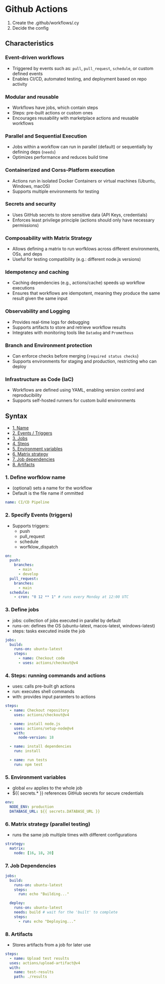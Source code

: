 # Github Actions

1. Create the .github/workflows/<filename>.cy
2. Decide the config

## Characteristics

### Event-driven workflows

- Triggered by events such as: `pull`, `pull_request`, `schedule`, or custom defined events
- Enables CI/CD, automated testing, and deployment based on repo activity

### Modular and reusable

- Workflows have jobs, which contain steps
- Steps: pre-built actions or custom ones
- Encourages reusability with marketplace actions and reusable workflows

### Parallel and Sequential Execution

- Jobs within a workflow can run in parallel (default) or sequentially by defining deps (`needs`)
- Optimizes performance and reduces build time

### Containerized and Corss-Platform execution

- Actions run in isolated Docker Containers or virtual machines (Ubuntu, Windows, macOS)
- Supports multiple environments for testing

### Secrets and security

- Uses GitHub secrets to store sensitive data (API Keys, credentials)
- Enforces least privilege principle (actions should only have necessary permissions)

### Composability with Matrix Strategy

- Allows defining a matrix to run worfklows across different environments, OSs, and deps
- Useful for testing compatibility (e.g.: different node.js versions)

### Idempotency and caching

- Caching dependencies (e.g., actions/cache) speeds up workflow executions
- Ensures that workflows are idempotent, meaning they produce the same result given the same input

### Observability and Logging

- Provides real-time logs for debugging
- Supports artifacts to store and retrieve workflow results
- Integrates with monitoring tools like `Datadog` and `Prometheus`

### Branch and Environment protection

- Can enforce checks before merging (`required status checks`)
- Supports environments for staging and production, restricting who can deploy

### Infrastructure as Code (IaC)

- Workflows are defined using YAML, enabling version control and reproducibility
- Supports self-hosted runners for custom build environments

## Syntax

- [1. Name](#workflow-name)
- [2. Events / Triggers](#events)
- [3. Jobs](#jobs)
- [4. Steps](#steps)
- [5. Environment variables](#env-variables)
- [6. Matrix strategy](#matrix-strategy)
- [7. Job dependencies](#job-dependencies)
- [8. Artifacts](#artifacts)

<a id="workflow-name"></a>

### 1. Define worfklow name

- (optional) sets a name for the workflow
- Default is the file name if ommitted

```yml
name: CI/CD Pipeline
```

<a id="events"></a>

### 2. Specify Events (triggers)

- Supports triggers:
  - push
  - pull_request
  - schedule
  - worfklow_dispatch

```yml
on:
  push:
    branches:
      - main
      - develop
  pull_request:
    branches:
      - main
  schedule:
    - cron: "0 12 ** 1" # runs every Monday at 12:00 UTC
```

<a id="jobs"></a>

### 3. Define jobs

- jobs: collection of jobs executed in parallel by default
- runs-on: defines the OS (ubuntu-latest, macos-latest, windows-latest)
- steps: tasks executed inside the job

```yaml
jobs:
  build:
    runs-on: ubuntu-latest
    steps:
      - name: Checkout code
      - uses: actions/checkout@v4
```

<a id="steps"></a>

### 4. Steps: running commands and actions

- uses: calls pre-built gh actions
- run: executes shell commands
- with: provides input paramters to actions

```yaml
steps:
  - name: Checkout repository
    uses: actions/checkout@v4

  - name: install node.js
    uses: actions/setup-node@v4
    with:
      node-version: 18

  - name: install dependencies
    run: install

  - name: run tests
    run: npm test
```

<a id="env-variables"></a>

### 5. Environment variables

- global `env` applies to the whole job
- ${{ secrets.* }} references GitHub secrets for secure credentials

```yaml
env:
  NODE_ENV: production
  DATABASE_URL: ${{ secrets.DATABASE_URL }}
```

<a id="matrix-strategy"></a>

### 6. Matrix strategy (parallel testing)

- runs the same job multiple times with different configurations

```yaml
strategy:
  matrix:
    node: [16, 18, 20]
```

<a id="job-dependencies"></a>

### 7. Job Dependencies

```yaml
jobs:
  build:
    runs-on: ubuntu-latest
    steps:
      run: echo "Building..."

  deploy:
    runs-on: ubuntu-latest
    needs: build # wait for the 'built' to complete
    steps:
      - run: echo "Deploying..."
```

<a id="artifacts"></a>

### 8. Artifacts

- Stores artifacts from a job for later use

```yaml
steps:
  - name: Upload test results
  uses: actions/upload-artifact@v4
  with:
    name: test-results
    path: ./results
```
